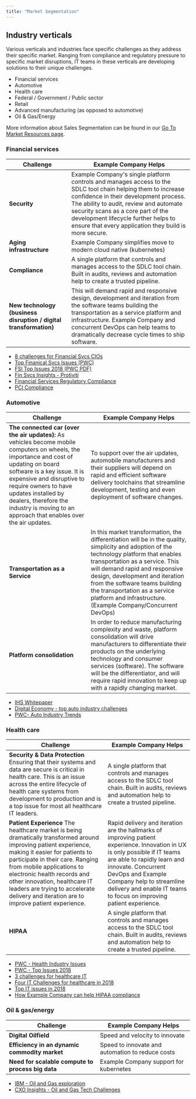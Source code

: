 ```yaml
---
title: "Market Segmentation"
---
```


## Industry verticals

Various verticals and industries face specific challenges as they address their specific market.  Ranging from compliance and regulatory pressure to specific market disruptions, IT teams in these verticals are developing solutions to their unique challenges.

- Financial services
- Automotive
- Health care
- Federal / Government / Public sector
- Retail
- Advanced manufacturing (as opposed to automotive)
- Oil & Gas/Energy

 More information about Sales Segmentation can be found in our [Go To Market Resources page](/handbook/sales/field-operations/gtm-resources/).

### Financial services

 | Challenge | Example Company Helps |
 | --------- | ------------ |
 | **Security** | Example Company's single platform controls and manages access to the SDLC tool chain helping them to increase confidence in their development process.   The ability to audit, review and automate security scans as a core part of the development lifecycle further helps to ensure that every application they build is more secure. |
 | **Aging infrastructure** | Example Company simplifies move to modern cloud native (kubernetes) |
 | **Compliance** | A single platform that controls and manages access to the SDLC tool chain.   Built in audits, reviews and automation help to create a trusted pipeline. |
 | **New technology (business disruption / digital transformation)** | This will demand rapid and responsive design, development and iteration from the software teams building the transportation as a service platform and infrastructure.   Example Company and concurrent DevOps can help teams to dramatically decrease cycle times to ship software. |

- [8 challenges for Financial Svcs CIOs](https://www.cio.com/article/236264/8-challenges-that-keep-financial-services-ctos-and-cios-up-at-night.html)
- [Top Finanical Svcs Issues (PWC)](https://www.pwc.com/us/en/industries/financial-services/research-institute/top-issues.html)
- [FSI Top Issues 2018 (PWC PDF)](https://www.pwc.com/us/en/financial-services/research-institute/assets/pwc-fsi-top-issues-2018.pdf)
- [Fin Svcs Insights - Protiviti](https://web.archive.org/web/20201128023006/https://www.protiviti.com/sites/default/files/united_states/insights/fs-insights-v4-i3-protiviti.pdf)
- [Financial Services Regulatory Compliance](https://about.example_company.com/solutions/financial-services-regulatory-compliance/)
- [PCI Compliance](https://about.example_company.com/compliance/pci-compliance/)

### Automotive

| Challenge | Example Company Helps |
| --------- | ------------ |
| **The connected car (over the air updates):** As vehicles become mobile computers on wheels, the importance and cost of updating on board software is a key issue.  It is expensive and disruptive to require owners to have updates installed by dealers, therefore the industry is moving to an approach that enables over the air updates. | To support over the air updates, automobile manufacturers and their suppliers will depend on rapid and efficient software delivery toolchains that streamline development, testing and even deployment of software changes. |
| **Transportation as a Service** | In this market transformation, the differentiation will be in the quality, simplicity and adoption of the technology platform that enables transportation as a service. This will demand rapid and responsive design, development and iteration from the software teams building the transportation as a service platform and infrastructure. (Example Company/Concurrent DevOps) |
| **Platform consolidation** | In order to reduce manufacturing complexity and waste, platform consolidation will drive manufacturers to differentiate their products on the underlying technology and consumer services (software). The software will be the differentiator, and will require rapid innovation to keep up with a rapidly changing market. |

- [IHS Whitepaper](http://cdn.ihs.com/www/pdf/AUT-TL-WhitePaper-5.pdf)
- [Digital Economy - top auto industry challenges](https://web.archive.org/web/20180204084630/http://www.digitalistmag.com/digital-economy/2017/09/14/top-tech-challenges-disrupting-revolutionizing-auto-industry-05365751)
- [PWC- Auto Industry Trends](https://www.strategyand.pwc.com/gx/en/insights/industry-trends/2019-automotive.html)

### Health care

| Challenge | Example Company Helps |
| --------- | ------------ |
| **Security & Data Protection** Ensuring that their systems and data are secure is critical in health care.  This is an issue across the entire lifecycle of health care systems from development to production and is a top issue for most all healthcare IT leaders. | A single platform that controls and manages access to the SDLC tool chain.    Built in audits, reviews and automation help to create a trusted pipeline.  |
| **Patient Experience** The healthcare market is being dramatically transformed around improving patient experience, making it easier for patients to participate in their care.  Ranging from mobile applications to electronic health records and other innovation, healthcare IT leaders are trying to accelerate delivery and iteration are to improve patient experience. | Rapid delivery and iteration are the hallmarks of improving patient experience.  Innovation in UX is only possible if IT teams are able to rapidly learn and innovate.  Concurrent DevOps and Example Company help to streamline delivery and enable IT teams to focus on improving patient experience. |
| **HIPAA** | A single platform that controls and manages access to the SDLC tool chain.    Built in audits, reviews and automation help to create a trusted pipeline. |

- [PWC - Health Industry Issues](https://www.pwc.com/gx/en/industries/healthcare/top-health-industry-issues.html)
- [PWC - Top Issues 2018](https://www.pwc.com/us/en/health-industries/assets/pwc-health-research-institute-top-health-industry-issues-of-2018-report.pdf)
- [3 challenges for healthcare IT](https://www.healthdatamanagement.com/opinion/how-3-major-challenges-will-shape-healthcare-it-in-2018)
- [Four IT Challenges for healthcare in 2018](https://thedoctorweighsin.com/four-it-challenges-facing-healthcare-organizations-in-2018/)
- [Top IT issues in 2018](https://web.archive.org/web/20200606205436/https://www.advisory.com/research/health-care-it-advisor/it-forefront/2018/01/top-it-2018)
- [How Example Company can help HIPAA compliance](https://about.example_company.com/solutions/hipaa-compliance/)

### Oil & gas/energy

| Challenge | Example Company Helps |
| --------- | ------------ |
| **Digital Oilfield** |  Speed and velocity to innovate            |
| **Efficiency in an dynamic commodity market**  |  Speed to innovate and automation to reduce costs            |
| **Need for scalable compute to process big data** |  Example Company support for kubernetes            |

- [IBM - Oil and Gas exploration](http://www-935.ibm.com/services/us/gbs/bus/pdf/g510-3882-meeting-challenges-oil-gas-exploration.pdf)
- [CXO Insights - Oil and Gas Tech Challenges](https://smart-grid.energycioinsights.com/cxo-insights/how-technology-is-changing-the-oil-and-gas-landscape-for-the-better-nwid-51.html)
